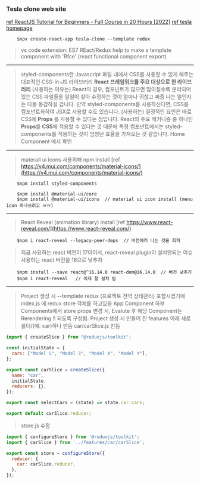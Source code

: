 ### Tesla clone web site

[ref ReactJS Tutorial for Beginners - Full Course in 20 Hours [2022]](https://www.youtube.com/watch?v=0mVbNp1ol_w)
[ref tesla homepage](https://www.tesla.com/)

```
    $npx create-react-app tesla-clone --template redux
```

> vs code extension: ES7 REact/Redux help to make a template component with
> 'Rfce' (react functional component export)

---

> styled-components란 Javascript 파일 내에서 CSS를 사용할 수 있게 해주는
> 대표적인 CSS-in-JS 라이브러리
> **React 프레임워크를 주요 대상으로 한 라이브러리**
> (사용하는 이유는) React의 경우,
> 컴포넌트가 많으면 많아질수록 분리되어 있는 CSS 파일들을
> 일일이 찾아 수정하는 것이 얼마나 귀찮고 짜증 나는 일인지는 다들 동감하실 겁니다.
> 만약 styled-components를 사용하신다면,
> CSS를 컴포넌트화하여 JSX로 사용할 수도 있습니다.
> (사용하는) 결정적인 요인은 바로 CSS에 **Props** 를 사용할 수 있다는 점입니다.
> React의 주요 메커니즘 중 하나인 **Props**를 **CSS**에 적용할 수 있다는 것 때문에
> 특정 컴포넌트에서는 styled-components를 적용하는 것이 엄청난 효율을
> 가져오는 것 같습니다.
> Home Component 에서 확인

---

> materail ui icons 사용위해 npm install
> [ref https://v4.mui.com/components/material-icons/](https://v4.mui.com/components/material-icons/)

```
    $npm install styled-components

    $npm install @material-ui/core
    $npm install @material-ui/icons  // material ui icon install (menu icon 하나쓰려고 ㅠㅠ)
```

---

> React Reveal (animation library) install
> [ref https://www.react-reveal.com/](https://www.react-reveal.com/)

```
    $npm i react-reveal --legacy-peer-deps  // 버전에러 나는 것을 회피

```

> 지금 사요하는 react 버전이 17이어서, react-reveal plugin이 설치안되는 이슈
> 사용하는 react 버전을 16으로 낮추자

```
    $npm install --save react@^16.14.0 react-dom@16.14.0  // 버전 낮추기
    $npm i react-reveal   // 이제 잘 설치 됨
```

---

> Project 생성 시 --template redux (프로젝트 전역 상태관리) 포함시켰기에
> index.js 에 redux store 객체를 <Provider store={store}> 하고있음
> App Component 하부 Components에서 store props 변경 시,
> Evalute 후 해당 Component는 Rerendering !! 되도록 구성됨.
> Project 생성 시 만들어 진 features 아래 새로 폴더/(예: car)하나 만듬
> car/carSlice.js 만듬

```javascript
import { createSlice } from "@reduxjs/toolkit";

const initialState = {
  cars: ["Model S", "Model 3", "Model X", "Model Y"],
};

export const carSlice = createSlice({
  name: "car",
  initialState,
  reducers: {},
});

export const selectCars = (state) => state.car.cars;

export default carSlice.reducer;
```

> store.js 수정
```javascript
import { configureStore } from '@reduxjs/toolkit';
import { carSlice } from '../features/car/carSlice';

export const store = configureStore({
  reducer: {
    car: carSlice.reducer,
  },
});
```
